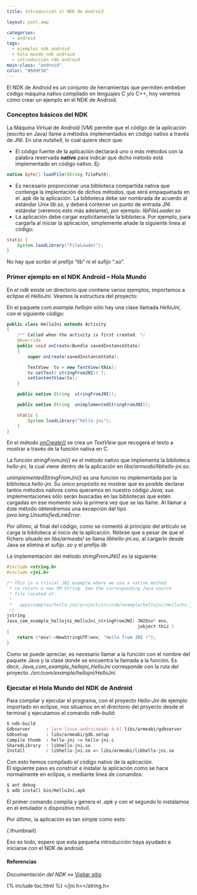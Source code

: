 ```yaml
---
title: Introducción al NDK de Android

layout: post.amp

categories:
  - android
tags:
  - ejemplos ndk android
  - hola mundo ndk android
  - introducción ndk android
main-class: "android"
color: "#689F38"
---
```

El NDK de Android es un conjunto de herramientas que permiten embeber código máquina nativo compilado en lenguajes C y/o C++, hoy veremos cómo crear un ejemplo en el NDK de Android.  

<!--ad-->

### Conceptos básicos del NDK

La Máquina Virtual de Android (VM) permite que el código de la aplicación (escrito en Java) llame a métodos implementados en código nativo a través de JNI. En una *nutshell*, lo cual quiere decir que:

  * El código fuente de la aplicación declarará uno o más métodos con la palabra reservada **native** para indicar que dicho método está implementado en código nativo. Ej:
```java
native byte[] loadFile(String filePath);

```

  * Es necesario proporcionar una biblioteca compartida nativa que contenga la implentación de dichos métodos, que será empaquetada en el .apk de la aplicación. La biblioteca debe ser nombrada de acuerdo al estándar Unix *lib<nombre>.so*, y deberá contener un punto de entrada JNI estándar (veremos esto más adelante), por ejemplo: *libFileLoader.so*
  * La aplicación debe cargar explícitamente la biblioteca. Por ejemplo, para cargarla al iniciar la aplicación, simplemente añade la siguiente línea al código:
```java
static {
    System.loadLibrary("FileLoader");
}

```

No hay que scribir el prefijo “lib” ni el sufijo “.so”.

### Primer ejemplo en el NDK Android &#8211; Hola Mundo

En el *ndk* existe un directorio que contiene varios ejemplos, importamos a eclipse el *HelloJni*. Veamos la estructura del proyecto:

En el paquete *com.example.hellojni* sólo hay una clase llamada *HelloJni*, con el siguiente código:

```java
public class HelloJni extends Activity
{
    /** Called when the activity is first created. */
    @Override
    public void onCreate(Bundle savedInstanceState)
    {
        super.onCreate(savedInstanceState);

        TextView  tv = new TextView(this);
        tv.setText( stringFromJNI() );
        setContentView(tv);
    }

    public native String  stringFromJNI();

    public native String  unimplementedStringFromJNI();

    static {
        System.loadLibrary("hello-jni");
    }
}

```

En el método *[onCreate()][1]* se crea un *TextView* que recogerá el texto a mostrar a través de la función nativa en C.

La función *stringFromJni()* es el método nativo que implementa la biblioteca *hello-jni*, la cual viene dentro de la aplicación en *libs/armeabi/libhello-jni.so*.

*unimplementedStringFromJni()* es una función no implementada por la biblioteca *hello-jni*. Su único propósito es mostrar que es posible declarar tantos métodos nativos como queramos en nuestro código *Java*, sus implementaciones sólo serán buscadas en las bibliotecas que estén cargadas en ese momento solo la primera vez que se las llame. Al llamar a éste método obtendremos una excepción del tipo *java.lang.UnsatisfiedLinkError*.

Por último, al final del código, como se comentó al principio del artículo se carga la biblioteca al inicio de la aplicación. Nótese que a pesar de que el fichero situado en *libs/armeabi/* se llama *libhello-jni.so*, al cargarlo desde Java se elimina el sufijo *.so* y el prefijo *lib*

La implementación del método *stringFromJNI()* es la siguiente:

```c
#include <string.h>
#include <jni.h>

/* This is a trivial JNI example where we use a native method
 * to return a new VM String. See the corresponding Java source
 * file located at:
 *
 *   apps/samples/hello-jni/project/src/com/example/hellojni/HelloJni.java
 */
jstring
Java_com_example_hellojni_HelloJni_stringFromJNI( JNIEnv* env,
                                                  jobject thiz )
{
    return (*env)->NewStringUTF(env, "Hello from JNI !");
}

```

Como se puede apreciar, es necesario llamar a la función con el nombre del paquete Java y la clase donde se encuentra la llamada a la función. Es decir, *Java\_com\_example\_hellojni\_HelloJni* corresponde con la ruta del proyecto *./src/com/example/hellojni/HelloJni*.

### Ejecutar el Hola Mundo del NDK de Android

Para compilar y ejecutar el programa, con el proyecto *Hello-Jni* de ejemplo importado en eclipse, nos situamos en el directorio del proyecto desde el terminal y ejecutamos el comando *ndk-build*:

```bash
$ ndk-build
Gdbserver      : [arm-linux-androideabi-4.6] libs/armeabi/gdbserver
Gdbsetup       : libs/armeabi/gdb.setup
Compile thumb  : hello-jni <= hello-jni.c
SharedLibrary  : libhello-jni.so
Install        : libhello-jni.so => libs/armeabi/libhello-jni.so

```

Con esto hemos compilado el código nativo de la aplicación.  
El siguiente paso es construir e instalar la aplicación como se hace normalmente en eclipse, o mediante línea de comandos:

```bash
$ ant debug
$ adb install bin/HelloJni.apk

```

El primer comando compila y genera el *.apk* y con el segundo lo instalamos en el emulador o dispositivo móvil.

Por último, la aplicación es tan simple como esto:

[<amp-img layout="responsive" src="/assets/img/2013/06/helloJni-NDK-de-android-180x300.png" alt="helloJni NDK de android" width="180px" height="300px" />][2]{.thumbnail}

Eso es todo, espero que esta pequeña introducción haya ayudado a iniciarse con el NDK de android.

#### Referencias

*Documentación del NDK* »» <a href="http://developer.android.com/tools/sdk/ndk/index.html" target="_blank">Visitar sitio</a>



 [1]: /programacion-android-hola-mundo/
 [2]: /assets/img/2013/06/helloJni-NDK-de-android.png

{% include toc.html %}
</jni.h></string.h></nombre>